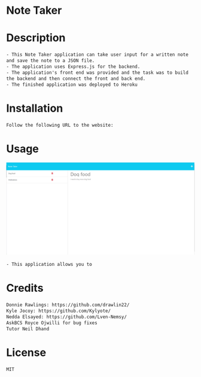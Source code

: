 # Note Taker

# Description
    - This Note Taker application can take user input for a written note and save the note to a JSON file.
    - The application uses Express.js for the backend.
    - The application's front end was provided and the task was to build the backend and then connect the front and back end.
    - The finished application was deployed to Heroku
    
    
# Installation

    Follow the following URL to the website: 
    
# Usage
<img src="./images/Screenshotnotetaker.png" alt="Screenshot of note taker application" width="600px" />
   
    - This application allows you to 


# Credits
    Donnie Rawlings: https://github.com/drawlin22/
    Kyle Jocoy: https://github.com/Kylyote/
    Nedda Elsayed: https://github.com/Lven-Nemsy/
    AskBCS Royce Ojwilli for bug fixes
    Tutor Neil Dhand
   
   
# License
    MIT


